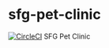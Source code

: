 # sfg-pet-clinic
[![CircleCI](https://circleci.com/gh/indranil1741997/sfg-pet-clinic.svg?style=svg)](https://circleci.com/gh/indranil1741997/sfg-pet-clinic)
SFG Pet Clinic
